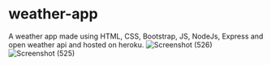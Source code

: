 # weather-app
A weather app made using HTML, CSS, Bootstrap, JS, NodeJs, Express and open weather api and hosted on heroku.
![Screenshot (526)](https://user-images.githubusercontent.com/70009406/126988705-1d4b4e8f-8640-44fc-a541-a50519f051e1.png)
![Screenshot (525)](https://user-images.githubusercontent.com/70009406/126988762-d98157af-dccb-4b18-a27f-5875184e406d.png)

